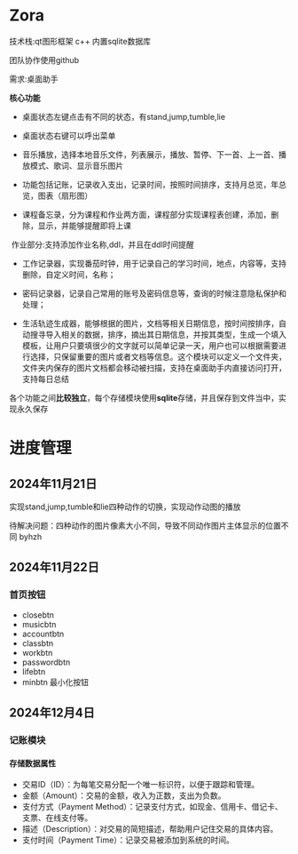 # Zora


技术栈:qt图形框架 c++ 内置sqlite数据库

团队协作使用github

需求:桌面助手

**核心功能**

- 桌面状态左键点击有不同的状态，有stand,jump,tumble,lie

- 桌面状态右键可以呼出菜单
- 音乐播放，选择本地音乐文件，列表展示，播放、暂停、下一首、上一首、播放模式、歌词、显示音乐图片

- 功能包括记账，记录收入支出，记录时间，按照时间排序，支持月总览，年总览，图表（扇形图）

- 课程备忘录，分为课程和作业两方面，课程部分实现课程表创建，添加，删除，显示，并能够提醒即将上课

​	作业部分:支持添加作业名称,ddl，并且在ddl时间提醒

- 工作记录器，实现番茄时钟，用于记录自己的学习时间，地点，内容等，支持删除，自定义时间，名称；

- 密码记录器，记录自己常用的账号及密码信息等，查询的时候注意隐私保护和处理；

- 生活轨迹生成器，能够根据的图片，文档等相关日期信息，按时间按排序，自动搜寻导入相关的数据，排序，摘出其日期信息，并按其类型，生成一个填入模板，让用户只要填很少的文字就可以简单记录一天，用户也可以根据需要进行选择，只保留重要的图片或者文档等信息。这个模块可以定义一个文件夹，文件夹内保存的图片文档都会移动被扫描，支持在桌面助手内直接访问打开，支持每日总结

各个功能之间**比较独立**，每个存储模块使用**sqlite**存储，并且保存到文件当中，实现永久保存

# 进度管理

## 2024年11月21日

实现stand,jump,tumble和lie四种动作的切换，实现动作动图的播放

待解决问题：四种动作的图片像素大小不同，导致不同动作图片主体显示的位置不同     byhzh

## 2024年11月22日
### 首页按钮
- closebtn
- musicbtn
- accountbtn
- classbtn
- workbtn
- passwordbtn
- lifebtn
- minbtn 最小化按钮

## 2024年12月4日
### 记账模块
#### 存储数据属性
- 交易ID（ID）：为每笔交易分配一个唯一标识符，以便于跟踪和管理。
- 金额（Amount）：交易的金额，收入为正数，支出为负数。
- 支付方式（Payment Method）：记录支付方式，如现金、信用卡、借记卡、支票、在线支付等。
- 描述（Description）：对交易的简短描述，帮助用户记住交易的具体内容。
- 支付时间（Payment Time）：记录交易被添加到系统的时间。


